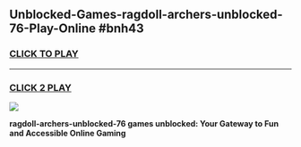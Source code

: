 
## Unblocked-Games-ragdoll-archers-unblocked-76-Play-Online #bnh43
<h3>
<a href="https://news.freeplayer.one?title=ragdoll-archers-unblocked-76&ref=3">CLICK TO PLAY</a></h3>
<hr>

<h3>
<a href="https://news.freeplayer.one?title=ragdoll-archers-unblocked-76&ref=3">CLICK 2 PLAY</a>
  
</h3>

<a href="https://news.freeplayer.one?title=ragdoll-archers-unblocked-76&ref=3"><img src="https://clearcache.store/games.png"></a>


**ragdoll-archers-unblocked-76 games unblocked: Your Gateway to Fun and Accessible Online Gaming**
